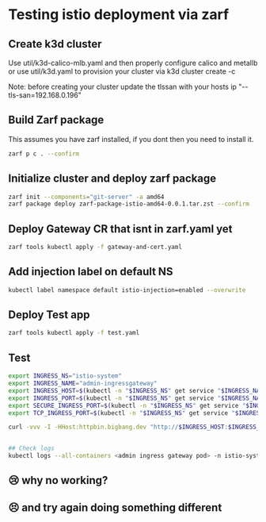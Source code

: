 # Testing istio deployment via zarf

## Create k3d cluster

Use util/k3d-calico-mlb.yaml and then properly configure calico and metallb or use util/k3d.yaml to provision your cluster via k3d cluster create -c <file>

Note: before creating your cluster update the tlssan with your hosts ip "--tls-san=192.168.0.196"

## Build Zarf package

This assumes you have zarf installed, if you dont then you need to install it.

```bash
zarf p c . --confirm
```

## Initialize cluster and deploy zarf package

```bash
zarf init --components="git-server" -a amd64
zarf package deploy zarf-package-istio-amd64-0.0.1.tar.zst --confirm
```

## Deploy Gateway CR that isnt in zarf.yaml yet

```bash
zarf tools kubectl apply -f gateway-and-cert.yaml
```

## Add injection label on default NS 

```bash
kubectl label namespace default istio-injection=enabled --overwrite
```

## Deploy Test app

```bash
zarf tools kubectl apply -f test.yaml
```

## Test

```bash
export INGRESS_NS="istio-system"
export INGRESS_NAME="admin-ingressgateway"
export INGRESS_HOST=$(kubectl -n "$INGRESS_NS" get service "$INGRESS_NAME" -o jsonpath='{.status.loadBalancer.ingress[0].ip}')
export INGRESS_PORT=$(kubectl -n "$INGRESS_NS" get service "$INGRESS_NAME" -o jsonpath='{.spec.ports[?(@.name=="http2")].port}')
export SECURE_INGRESS_PORT=$(kubectl -n "$INGRESS_NS" get service "$INGRESS_NAME" -o jsonpath='{.spec.ports[?(@.name=="https")].port}')
export TCP_INGRESS_PORT=$(kubectl -n "$INGRESS_NS" get service "$INGRESS_NAME" -o jsonpath='{.spec.ports[?(@.name=="tcp")].port}')

curl -vvv -I -HHost:httpbin.bigbang.dev "http://$INGRESS_HOST:$INGRESS_PORT/status/200"


## Check logs
kubectl logs --all-containers <admin ingress gateway pod> -n istio-system -f
```

## :cry: why no working?

## :persevere: and try again doing something different
